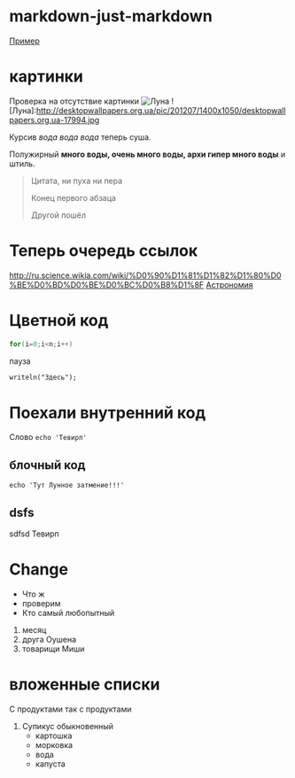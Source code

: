 # markdown-just-markdown

[Пример](#Поехали-внутренний-код-становится-ссылкой)

# картинки
 Проверка на отсутствие картинки
 ![Луна](http://desktopwallpapers.org.ua/pic/201207/1400x1050/desktopwallpapers.org.ua-17994.jpg)
 ![Луна]:http://desktopwallpapers.org.ua/pic/201207/1400x1050/desktopwallpapers.org.ua-17994.jpg

Курсив *вода вода вода* теперь суша.

Полужирный **много воды, очень много воды, архи гипер много воды** и штиль.
> Цитата, ни пуха ни пера
>
>Конец первого абзаца
>
>Другой пошёл


# Теперь очередь ссылок
http://ru.science.wikia.com/wiki/%D0%90%D1%81%D1%82%D1%80%D0%BE%D0%BD%D0%BE%D0%BC%D0%B8%D1%8F
[Астрономия](http://ru.science.wikia.com/wiki/%D0%90%D1%81%D1%82%D1%80%D0%BE%D0%BD%D0%BE%D0%BC%D0%B8%D1%8F)



[Астрономия]: http://ru.science.wikia.com/wiki/%D0%90%D1%81%D1%82%D1%80%D0%BE%D0%BD%D0%BE%D0%BC%D0%B8%D1%8F

# Цветной код
``` C
for(i=0;i<n;i++)
```
пауза
``` pascal
writeln("Здесь");
```


# Поехали внутренний код
Слово `echo 'Тевирп'`
## блочный код
```
echo 'Тут Лунное затмение!!!'
```

## dsfs
sdfsd
Тевирп
# Change
* Что ж
* проверим
* Кто самый любопытный
1. месяц
2. друга Оушена
3. товарищи Миши

# вложенные списки
С продуктами так с продуктами
1. Супикус обыкновенный 
    * картошка
    * морковка
    * вода
    * капуста
